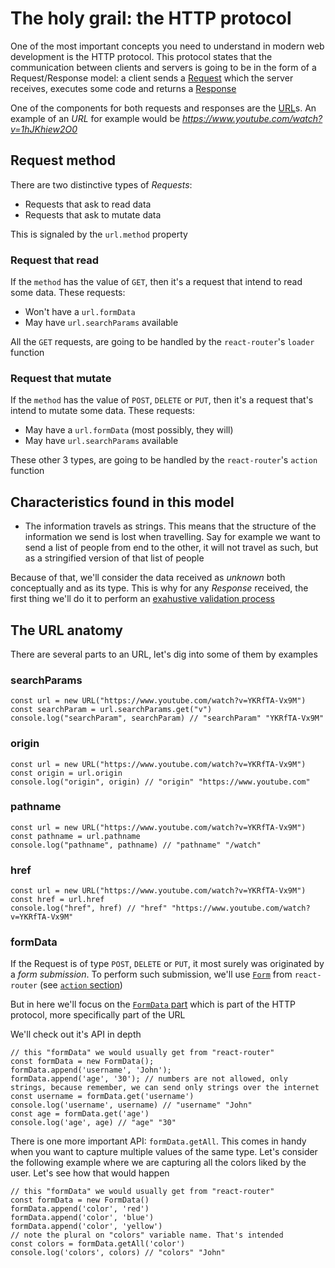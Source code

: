 # The holy grail: the HTTP protocol

One of the most important concepts you need to understand in modern web development is the HTTP protocol. This protocol states that the communication between clients and servers is going to be in the form of a Request/Response model: a client sends a [Request](https://developer.mozilla.org/en-US/docs/Web/API/Request) which the server receives, executes some code and returns a [Response](https://developer.mozilla.org/en-US/docs/Web/API/Response)

One of the components for both requests and responses are the [URL](https://developer.mozilla.org/en-US/docs/Web/API/URL)s. An example of an _URL_ for example would be _https://www.youtube.com/watch?v=1hJKhiew2O0_

## Request method

There are two distinctive types of _Requests_:

- Requests that ask to read data
- Requests that ask to mutate data

This is signaled by the `url.method` property

### Request that read

If the `method` has the value of `GET`, then it's a request that intend to read some data. These requests:

- Won't have a `url.formData`
- May have `url.searchParams` available

All the `GET` requests, are going to be handled by the `react-router`'s `loader` function

### Request that mutate

If the `method` has the value of `POST`, `DELETE` or `PUT`, then it's a request that's intend to mutate some data. These requests:

- May have a `url.formData` (most possibly, they will)
- May have `url.searchParams` available

These other 3 types, are going to be handled by the `react-router`'s `action` function

## Characteristics found in this model

- The information travels as strings. This means that the structure of the information we send is lost when travelling. Say for example we want to send a list of people from end to the other, it will not travel as such, but as a stringified version of that list of people

Because of that, we'll consider the data received as _unknown_ both conceptually and as its type. This is why for any _Response_ received, the first thing we'll do it to perform an [exahustive validation process](./data-validation.md)

##  The URL anatomy

There are several parts to an URL, let's dig into some of them by examples

### searchParams

```tsx
const url = new URL("https://www.youtube.com/watch?v=YKRfTA-Vx9M")
const searchParam = url.searchParams.get("v")
console.log("searchParam", searchParam) // "searchParam" "YKRfTA-Vx9M"
```

### origin

```tsx
const url = new URL("https://www.youtube.com/watch?v=YKRfTA-Vx9M")
const origin = url.origin
console.log("origin", origin) // "origin" "https://www.youtube.com"
```

### pathname

```tsx
const url = new URL("https://www.youtube.com/watch?v=YKRfTA-Vx9M")
const pathname = url.pathname
console.log("pathname", pathname) // "pathname" "/watch"
```

### href

```tsx
const url = new URL("https://www.youtube.com/watch?v=YKRfTA-Vx9M")
const href = url.href
console.log("href", href) // "href" "https://www.youtube.com/watch?v=YKRfTA-Vx9M"
```

### formData

If the Request is of type `POST`, `DELETE` or `PUT`, it most surely was originated by a _form submission_. To perform such submission, we'll use [`Form`](https://reactrouter.com/api/components/Form) from `react-router` (see [`action` section](./metaframework.md#action))

But in here we'll focus on the [`FormData` part](https://developer.mozilla.org/en-US/docs/Web/API/FormData) which is part of the HTTP protocol, more specifically part of the URL

We'll check out it's API in depth

```tsx
// this "formData" we would usually get from "react-router"
const formData = new FormData();
formData.append('username', 'John');
formData.append('age', '30'); // numbers are not allowed, only strings, because remember, we can send only strings over the internet
const username = formData.get('username')
console.log('username', username) // "username" "John"
const age = formData.get('age')
console.log('age', age) // "age" "30"
```

There is one more important API: `formData.getAll`. This comes in handy when you want to capture multiple values of the same type. Let's consider the following example where we are capturing all the colors liked by the user. Let's see how that would happen

```tsx
// this "formData" we would usually get from "react-router"
const formData = new FormData()
formData.append('color', 'red')
formData.append('color', 'blue')
formData.append('color', 'yellow')
// note the plural on "colors" variable name. That's intended
const colors = formData.getAll('color')
console.log('colors', colors) // "colors" "John"
```
